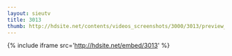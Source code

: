 ```yaml
---
layout: sieutv
title: 3013
thumb: http://hdsite.net/contents/videos_screenshots/3000/3013/preview_360p.mp4.jpg
---
```

{% include iframe src='http://hdsite.net/embed/3013' %}
 
